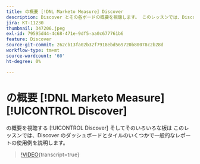 ```yaml
---
title: の概要 [!DNL Marketo Measure] Discover
description: Discover とその各ボードの概要を視聴します。 このレッスンでは、Discover のダッシュボードとタイルのいくつかで一般的なレポートの使用例を説明します。
jira: KT-11230
thumbnail: 347206.jpeg
exl-id: 79595d44-4c68-471e-9df5-aa0c677761b6
feature: Discover
source-git-commit: 262cb13fa02b32f7918ebd569720b80078c2b28d
workflow-type: tm+mt
source-wordcount: '60'
ht-degree: 0%

---
```


# の概要 [!DNL Marketo Measure] [!UICONTROL Discover]

の概要を視聴する [!UICONTROL Discover] そしてそのいろいろな板は このレッスンでは、Discover のダッシュボードとタイルのいくつかで一般的なレポートの使用例を説明します。

>[!VIDEO](https://video.tv.adobe.com/v/347206/?learn=on){transcript=true}
